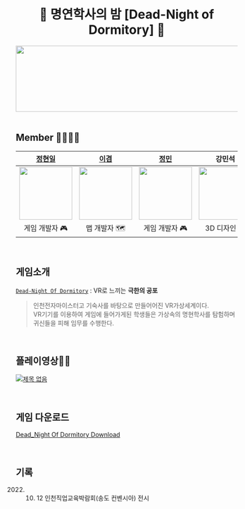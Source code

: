 <h1 align="center"> 👻 명연학사의 밤 [Dead-Night of Dormitory] 👻 </h1>
<div align="center"><img src="https://user-images.githubusercontent.com/90584642/190668522-31ec4b34-bb3a-46db-9097-889dcf264f12.png" width = "600" height = "150"/></div>

<br>

## Member 👨‍👨‍👦‍👦

<div align="center">

|                 [정현일](https://github.com/Junghyonil123)                 |                [이겸](https://github.com/gyeom0919)                 |               [정민](https://github.com/123123445)               |               강민석               |
| :-----------------------------------------------------------------------: | :-----------------------------------------------------------------------: | :-----------------------------------------------------------------------: | :-----------------------------------------------------------------------: |
| <img src='https://user-images.githubusercontent.com/90584642/191173308-ddf341bc-fcca-4e43-b7f6-fa7e26338a3f.jpg' width=120> | <img src='이겸' width=120> | <img src='정민' width=120> | <img src='강민석' width=120> | 
| 게임 개발자 🎮 | 맵 개발자 🗺️ | 게임 개발자 🎮 | 3D 디자인 🖌️ |


</div>

<br>

## 게임소개 

<div class="callout">
  <div>
    <p><code><a href='https://www.youtube.com/watch?v=jb_xNKjx8hM&t=1s' target='_blank'>Dead-Night Of Dormitory</a></code> : VR로 느끼는 <b>극한의 공포</b></p>
  </div>
</div>

> 인천전자마이스터고 기숙사를 바탕으로 만들어어진 VR가상세계이다. <br> VR기기를 이용하여 게임에 들어가게된 학생들은 가상속의 명현학사를 탐험하며 귀신들을 피해 임무를 수행한다.<br>



<br>

## 플레이영상👨‍👦‍
[![제목 없음](https://user-images.githubusercontent.com/90584642/191177612-e0089cf0-6afc-4fc7-9523-619d71b9d18d.png)](https://www.youtube.com/watch?v=jb_xNKjx8hM&t=1s)

<br>

## 게임 다운로드
[Dead_Night Of Dormitory Download](https://drive.google.com/file/d/14PDHhE3wiatZIAD1P4RcZgEwTGF8KQYb/view?usp=sharing)

<br>

## 기록
2022. 10. 12 인천직업교육박람회(송도 컨벤시아) 전시
